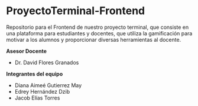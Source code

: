 # ProyectoTerminal-Frontend

Repositorio para el Frontend de nuestro proyecto terminal, que consiste en una plataforma para estudiantes y docentes, que utiliza la gamificación para motivar a los alumnos y proporcionar diversas herramientas al docente.

**Asesor Docente**

- Dr. David Flores Granados

**Integrantes del equipo**

- Diana Aimeé Gutierrez May
- Edrey Hernández Dzib
- Jacob Elías Torres

